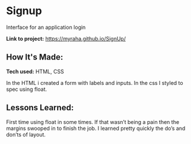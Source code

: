 # Signup

Interface for an application login

**Link to project:** https://myraha.github.io/SignUp/

## How It's Made:

**Tech used:** HTML, CSS

In the HTML i created a form with labels and inputs. In the css I styled to spec using float.

## Lessons Learned:

First time using float in some times. If that wasn’t being a pain then the margins swooped in to finish the job. I learned pretty quickly the do’s and don’ts of layout.
